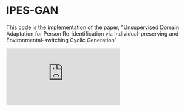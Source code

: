 # IPES-GAN
This code is the implementation of the paper, "Unsupervised Domain Adaptation for Person Re-identification via Individual-preserving and Environmental-switching Cyclic Generation"

![alt text](https://github.com/Visual-Conception-Group/IPES-GAN/blob/main/Model_design.pdf?raw=true)
